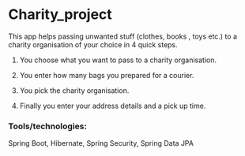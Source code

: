 # Charity_project

This app helps passing unwanted stuff (clothes, books , toys etc.) to a charity organisation of your choice in 4 quick steps.

1. You choose what you want to pass to a charity organisation.

2. You enter how many bags you prepared for a courier.

3. You pick the charity organisation.

4. Finally you enter your address details and a pick up time.

### Tools/technologies:

Spring Boot, Hibernate, Spring Security, Spring Data JPA
